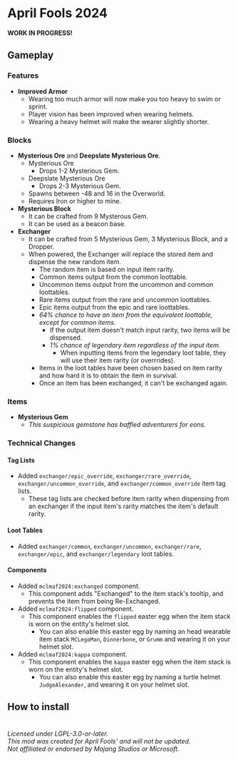 # April Fools 2024
**WORK IN PROGRESS!**

## Gameplay
### Features
- **Improved Armor**
    - Wearing too much armor will now make you too heavy to swim or sprint.
    - Player vision has been improved when wearing helmets.
    - Wearing a heavy helmet will make the wearer slightly shorter.
### Blocks
- **Mysterious Ore** and **Deepslate Mysterious Ore**.
    - Mysterious Ore
        - Drops 1-2 Mysterious Gem.
    - Deepslate Mysterious Ore
        - Drops 2-3 Mysterious Gem.
    - Spawns between -48 and 16 in the Overworld.
    - Requires Iron or higher to mine.
- **Mysterious Block**
    - It can be crafted from 9 Mysterous Gem.
    - It can be used as a beacon base.
- **Exchanger**
    - It can be crafted from 5 Mysterious Gem, 3 Mysterious Block, and a Dropper.
    - When powered, the Exchanger will replace the stored item and dispense the new random item.
      - The random item is based on input item rarity.
      - Common items output from the common loottable.
      - Uncommon items output from the uncommon and common loottables.
      - Rare items output from the rare and uncommon loottables.
      - Epic items output from the epic and rare loottables.
      - _64% chance to have an item from the equivalent loottable, except for common items._  
        - If the output item doesn't match input rarity, two items will be dispensed.  
        - _1% chance of legendary item regardless of the input item._  
          - When inputting items from the legendary loot table, they will use their item rarity (or overrrides).  
      - Items in the loot tables have been chosen based on item rarity and how hard it is to obtain the item in survival.  
      - Once an item has been exchanged, it can't be exchanged again.
### Items
- **Mysterious Gem**
    - _This suspicious gemstone has baffled adventurers for eons._
### Technical Changes
#### Tag Lists
- Added `exchanger/epic_override`, `exchanger/rare_override`, `exchanger/uncommon_override`, and `exchanger/common_override` item tag lists.
    - These tag lists are checked before item rarity when dispensing from an exchanger if the input item's rarity matches the item's default rarity.
#### Loot Tables
- Added `exchanger/common`, `exchanger/uncommon`, `exchanger/rare`, `exchanger/epic`, and `exchanger/legendary` loot tables.
#### Components
- Added `mclmaf2024:exchanged` component.
    - This component adds "Exchanged" to the item stack's tooltip, and prevents the item from being Re-Exchanged.
- Added `mclmaf2024:flipped` component.
    - This component enables the `flipped` easter egg when the item stack is worn on the entity's helmet slot.
        - You can also enable this easter egg by naming an head wearable item stack `MCLegoMan`, `Dinnerbone`, or `Grumm` and wearing it on your helmet slot.
- Added `mclmaf2024:kappa` component.
    - This component enables the `kappa` easter egg when the item stack is worn on the entity's helmet slot.
        - You can also enable this easter egg by naming a turtle helmet `JudgeAlexander`, and wearing it on your helmet slot.

## How to install

#  
_Licensed under LGPL-3.0-or-later._  
_This mod was created for April Fools' and will not be updated._  
_Not affiliated or endorsed by Mojang Studios or Microsoft._  